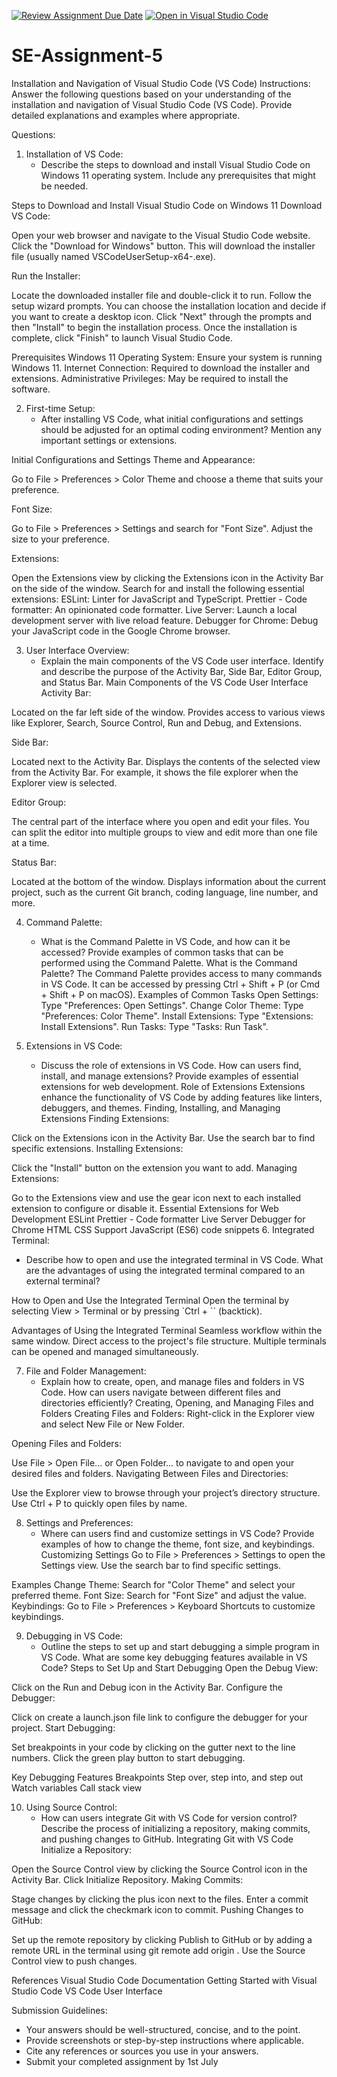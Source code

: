 [![Review Assignment Due Date](https://classroom.github.com/assets/deadline-readme-button-22041afd0340ce965d47ae6ef1cefeee28c7c493a6346c4f15d667ab976d596c.svg)](https://classroom.github.com/a/XoLGRbHq)
[![Open in Visual Studio Code](https://classroom.github.com/assets/open-in-vscode-2e0aaae1b6195c2367325f4f02e2d04e9abb55f0b24a779b69b11b9e10269abc.svg)](https://classroom.github.com/online_ide?assignment_repo_id=15390264&assignment_repo_type=AssignmentRepo)
# SE-Assignment-5
Installation and Navigation of Visual Studio Code (VS Code)
 Instructions:
Answer the following questions based on your understanding of the installation and navigation of Visual Studio Code (VS Code). Provide detailed explanations and examples where appropriate.

 Questions:

1. Installation of VS Code:
   - Describe the steps to download and install Visual Studio Code on Windows 11 operating system. Include any prerequisites that might be needed.
     
Steps to Download and Install Visual Studio Code on Windows 11
Download VS Code:

Open your web browser and navigate to the Visual Studio Code website.
Click the "Download for Windows" button. This will download the installer file (usually named VSCodeUserSetup-x64-<version>.exe).


Run the Installer:

Locate the downloaded installer file and double-click it to run.
Follow the setup wizard prompts. You can choose the installation location and decide if you want to create a desktop icon.
Click "Next" through the prompts and then "Install" to begin the installation process.
Once the installation is complete, click "Finish" to launch Visual Studio Code.


Prerequisites
Windows 11 Operating System: Ensure your system is running Windows 11.
Internet Connection: Required to download the installer and extensions.
Administrative Privileges: May be required to install the software.

2. First-time Setup:
   - After installing VS Code, what initial configurations and settings should be adjusted for an optimal coding environment? Mention any important settings or extensions.

Initial Configurations and Settings
Theme and Appearance:

Go to File > Preferences > Color Theme and choose a theme that suits your preference.


Font Size:

Go to File > Preferences > Settings and search for "Font Size". Adjust the size to your preference.


Extensions:

Open the Extensions view by clicking the Extensions icon in the Activity Bar on the side of the window.
Search for and install the following essential extensions:
ESLint: Linter for JavaScript and TypeScript.
Prettier - Code formatter: An opinionated code formatter.
Live Server: Launch a local development server with live reload feature.
Debugger for Chrome: Debug your JavaScript code in the Google Chrome browser.

3. User Interface Overview:
   - Explain the main components of the VS Code user interface. Identify and describe the purpose of the Activity Bar, Side Bar, Editor Group, and Status Bar.
Main Components of the VS Code User Interface
Activity Bar:

Located on the far left side of the window.
Provides access to various views like Explorer, Search, Source Control, Run and Debug, and Extensions.


Side Bar:

Located next to the Activity Bar.
Displays the contents of the selected view from the Activity Bar. For example, it shows the file explorer when the Explorer view is selected.


Editor Group:

The central part of the interface where you open and edit your files.
You can split the editor into multiple groups to view and edit more than one file at a time.


Status Bar:

Located at the bottom of the window.
Displays information about the current project, such as the current Git branch, coding language, line number, and more.

4. Command Palette:
   - What is the Command Palette in VS Code, and how can it be accessed? Provide examples of common tasks that can be performed using the Command Palette.
What is the Command Palette?
The Command Palette provides access to many commands in VS Code.
It can be accessed by pressing Ctrl + Shift + P (or Cmd + Shift + P on macOS).
Examples of Common Tasks
Open Settings: Type "Preferences: Open Settings".
Change Color Theme: Type "Preferences: Color Theme".
Install Extensions: Type "Extensions: Install Extensions".
Run Tasks: Type "Tasks: Run Task".

5. Extensions in VS Code:
   - Discuss the role of extensions in VS Code. How can users find, install, and manage extensions? Provide examples of essential extensions for web development.
Role of Extensions
Extensions enhance the functionality of VS Code by adding features like linters, debuggers, and themes.
Finding, Installing, and Managing Extensions
Finding Extensions:

Click on the Extensions icon in the Activity Bar.
Use the search bar to find specific extensions.
Installing Extensions:

Click the "Install" button on the extension you want to add.
Managing Extensions:

Go to the Extensions view and use the gear icon next to each installed extension to configure or disable it.
Essential Extensions for Web Development
ESLint
Prettier - Code formatter
Live Server
Debugger for Chrome
HTML CSS Support
JavaScript (ES6) code snippets
6. Integrated Terminal:
   - Describe how to open and use the integrated terminal in VS Code. What are the advantages of using the integrated terminal compared to an external terminal?

How to Open and Use the Integrated Terminal
Open the terminal by selecting View > Terminal or by pressing `Ctrl + `` (backtick).

Advantages of Using the Integrated Terminal
Seamless workflow within the same window.
Direct access to the project's file structure.
Multiple terminals can be opened and managed simultaneously.

7. File and Folder Management:
   - Explain how to create, open, and manage files and folders in VS Code. How can users navigate between different files and directories efficiently?
Creating, Opening, and Managing Files and Folders
Creating Files and Folders:
Right-click in the Explorer view and select New File or New Folder.


Opening Files and Folders:

Use File > Open File... or Open Folder... to navigate to and open your desired files and folders.
Navigating Between Files and Directories:

Use the Explorer view to browse through your project’s directory structure.
Use Ctrl + P to quickly open files by name.

8. Settings and Preferences:
   - Where can users find and customize settings in VS Code? Provide examples of how to change the theme, font size, and keybindings.
Customizing Settings
Go to File > Preferences > Settings to open the Settings view.
Use the search bar to find specific settings.


Examples
Change Theme:
Search for "Color Theme" and select your preferred theme.
Font Size:
Search for "Font Size" and adjust the value.
Keybindings:
Go to File > Preferences > Keyboard Shortcuts to customize keybindings.

9. Debugging in VS Code:
   - Outline the steps to set up and start debugging a simple program in VS Code. What are some key debugging features available in VS Code?
Steps to Set Up and Start Debugging
Open the Debug View:

Click on the Run and Debug icon in the Activity Bar.
Configure the Debugger:

Click on create a launch.json file link to configure the debugger for your project.
Start Debugging:

Set breakpoints in your code by clicking on the gutter next to the line numbers.
Click the green play button to start debugging.


Key Debugging Features
Breakpoints
Step over, step into, and step out
Watch variables
Call stack view

10. Using Source Control:
    - How can users integrate Git with VS Code for version control? Describe the process of initializing a repository, making commits, and pushing changes to GitHub.
Integrating Git with VS Code
Initialize a Repository:

Open the Source Control view by clicking the Source Control icon in the Activity Bar.
Click Initialize Repository.
Making Commits:

Stage changes by clicking the plus icon next to the files.
Enter a commit message and click the checkmark icon to commit.
Pushing Changes to GitHub:

Set up the remote repository by clicking Publish to GitHub or by adding a remote URL in the terminal using git remote add origin <URL>.
Use the Source Control view to push changes.

References
Visual Studio Code Documentation
Getting Started with Visual Studio Code
VS Code User Interface
 
 Submission Guidelines:
- Your answers should be well-structured, concise, and to the point.
- Provide screenshots or step-by-step instructions where applicable.
- Cite any references or sources you use in your answers.
- Submit your completed assignment by 1st July 

